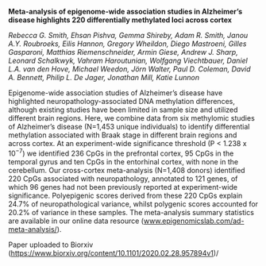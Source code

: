 <b>Meta-analysis of epigenome-wide association studies in Alzheimer’s disease highlights 220 differentially methylated loci across cortex</b>

<i>Rebecca G. Smith, Ehsan Pishva, Gemma Shireby, Adam R. Smith, Janou A.Y. Roubroeks, Eilis Hannon, Gregory Wheildon, Diego Mastroeni, Gilles Gasparoni, Matthias Riemenschneider, Armin Giese, Andrew J. Sharp, Leonard Schalkwyk, Vahram Haroutunian, Wolfgang Viechtbauer, Daniel L.A. van den Hove, Michael Weedon, Jörn Walter, Paul D. Coleman, David A. Bennett, Philip L. De Jager, Jonathan Mill, Katie Lunnon</i>

Epigenome-wide association studies of Alzheimer’s disease have highlighted neuropathology-associated DNA methylation differences, although existing studies have been limited in sample size and utilized different brain regions. Here, we combine data from six methylomic studies of Alzheimer’s disease (N=1,453 unique individuals) to identify differential methylation associated with Braak stage in different brain regions and across cortex. At an experiment-wide significance threshold (P < 1.238 x 10<sup>−7</sup>) we identified 236 CpGs in the prefrontal cortex, 95 CpGs in the temporal gyrus and ten CpGs in the entorhinal cortex, with none in the cerebellum. Our cross-cortex meta-analysis (N=1,408 donors) identified 220 CpGs associated with neuropathology, annotated to 121 genes, of which 96 genes had not been previously reported at experiment-wide significance. Polyepigenic scores derived from these 220 CpGs explain 24.7% of neuropathological variance, whilst polygenic scores accounted for 20.2% of variance in these samples. The meta-analysis summary statistics are available in our online data resource (www.epigenomicslab.com/ad-meta-analysis/).

Paper uploaded to Biorxiv (https://www.biorxiv.org/content/10.1101/2020.02.28.957894v1)/
